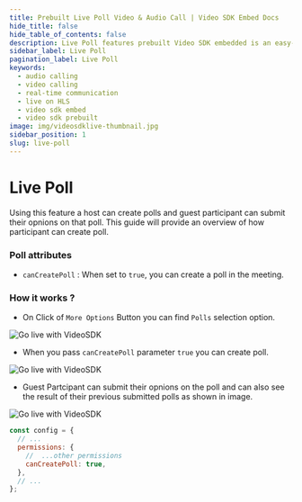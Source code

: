 ```yaml
---
title: Prebuilt Live Poll Video & Audio Call | Video SDK Embed Docs
hide_title: false
hide_table_of_contents: false
description: Live Poll features prebuilt Video SDK embedded is an easy-to-use video calling API. Video SDK Prebuilt makes it easy for developers to add video calls 10 in minutes to any website or app.
sidebar_label: Live Poll
pagination_label: Live Poll
keywords:
  - audio calling
  - video calling
  - real-time communication
  - live on HLS
  - video sdk embed
  - video sdk prebuilt
image: img/videosdklive-thumbnail.jpg
sidebar_position: 1
slug: live-poll
---
```


# Live Poll

Using this feature a host can create polls and guest participant can submit their opnions on that poll. This guide will provide an overview of how participant can create poll.

### Poll attributes

- `canCreatePoll` : When set to `true`, you can create a poll in the meeting.

### How it works ?

- On Click of `More Options` Button you can find `Polls` selection option.

![Go live with VideoSDK](/img/prebuilt/Polls.png)

- When you pass `canCreatePoll` parameter `true` you can create poll.

![Go live with VideoSDK](/img/prebuilt/create-poll.png)

- Guest Partcipant can submit their opnions on the poll and can also see the result of their previous submitted polls as shown in image.

![Go live with VideoSDK](/img/prebuilt/poll-list.png)

```js title="index.html"
const config = {
  // ...
  permissions: {
    //  ...other permissions
    canCreatePoll: true,
  },
  // ...
};
```
